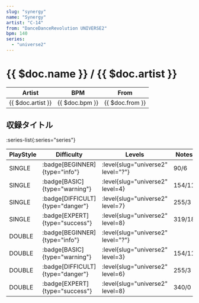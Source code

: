 ```yaml
---
slug: "synergy"
name: "Synergy"
artist: "C-14"
from: "DanceDanceRevolution UNIVERSE2"
bpm: 140
series:
  - "universe2"
---
```


# {{ $doc.name }} / {{ $doc.artist }}

|Artist|BPM|From|
|------|---|----|
|{{ $doc.artist }}|{{ $doc.bpm }}|{{ $doc.from }}|

## 収録タイトル

:series-list{:series="series"}

|PlayStyle|Difficulty|Levels|Notes|Movie|
|---------|----------|------|-----|-----|
|SINGLE| :badge[BEGINNER]{type="info"}|<div class="field is-grouped is-grouped-multiline"> :level{slug="universe2" level="?"}</div>|90/6||
|SINGLE| :badge[BASIC]{type="warning"}|<div class="field is-grouped is-grouped-multiline"> :level{slug="universe2" level=4}</div>|154/11||
|SINGLE| :badge[DIFFICULT]{type="danger"}|<div class="field is-grouped is-grouped-multiline"> :level{slug="universe2" level=7}</div>|255/3||
|SINGLE| :badge[EXPERT]{type="success"}|<div class="field is-grouped is-grouped-multiline"> :level{slug="universe2" level=8}</div>|319/18||
|DOUBLE| :badge[BEGINNER]{type="info"}|<div class="field is-grouped is-grouped-multiline"> :level{slug="universe2" level="?"}</div>|||
|DOUBLE| :badge[BASIC]{type="warning"}|<div class="field is-grouped is-grouped-multiline"> :level{slug="universe2" level=3}</div>|154/11||
|DOUBLE| :badge[DIFFICULT]{type="danger"}|<div class="field is-grouped is-grouped-multiline"> :level{slug="universe2" level=6}</div>|255/3||
|DOUBLE| :badge[EXPERT]{type="success"}|<div class="field is-grouped is-grouped-multiline"> :level{slug="universe2" level=8}</div>|340/0||
